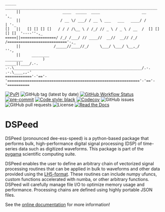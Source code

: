 ```
_____  _____________________________________________________________________
     ||                   ____  _____  ____                   __             ',_
     ||                  / __ \/ ___/ / __ \ ___   ___   ____/ /              | '-_
[]   ||   [] [] [] []   / / / /\__ \ / /_/ // _ \ / _ \ / __  /  [] [] [] []  '----''-,_
=====||================/ /_/ /___/ // ____//  __//  __// /_/ /==========================='-,_     
     ||               /_____//____//_/     \___/ \___/ \__,_/                                ''-,
     ||     ________                                                            ________         )
_____||____/.-.  .-.\__________________________________________________________/.-.  .-.\____,,-'
============'-'=='-'============================================================'-'=='-'==========
```
[![PyPI](https://img.shields.io/pypi/v/dspeed?logo=pypi)](https://pypi.org/project/dspeed/)
![GitHub tag (latest by date)](https://img.shields.io/github/v/tag/legend-exp/dspeed?logo=git)
[![GitHub Workflow Status](https://img.shields.io/github/checks-status/legend-exp/dspeed/main?label=main%20branch&logo=github)](https://github.com/legend-exp/dspeed/actions)
[![pre-commit](https://img.shields.io/badge/pre--commit-enabled-brightgreen?logo=pre-commit&logoColor=white)](https://github.com/pre-commit/pre-commit)
[![Code style: black](https://img.shields.io/badge/code%20style-black-000000.svg)](https://github.com/psf/black)
[![Codecov](https://img.shields.io/codecov/c/github/legend-exp/dspeed?logo=codecov)](https://app.codecov.io/gh/legend-exp/dspeed)
![GitHub issues](https://img.shields.io/github/issues/legend-exp/dspeed?logo=github)
![GitHub pull requests](https://img.shields.io/github/issues-pr/legend-exp/dspeed?logo=github)
![License](https://img.shields.io/github/license/legend-exp/dspeed)
[![Read the Docs](https://img.shields.io/readthedocs/dspeed?logo=readthedocs)](https://dspeed.readthedocs.io)

# DSPeed
DSPeed (pronounced dee-ess-speed) is a python-based package that performs bulk, high-performance digital signal processing (DSP) of time-series data such as digitized waveforms. This package is part of the [pygama](https://github.com/legend-exp/pygama) scientific computing suite.

DSPeed enables the user to define an arbitrary chain of vectorized signal processing routines that can be applied in bulk to waveforms and other data provided using the [LH5-format](https://legend-exp.github.io/legend-data-format-specs). These routines can include numpy ufuncs, custom functions accelerated with numba, or other arbitrary functions. DSPeed will carefully manage file I/O to optimize memory usage and performance. Processing chains are defined using highly portable JSON files.

See the [online documentation](https://dspeed.readthedocs.io/en/stable/) for more information!